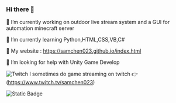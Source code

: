 ### Hi there 👋

🔭 I’m currently working on outdoor live stream system and a GUI for automation minecraft server 

🌱 I’m currently learning Python,HTML,CSS,VB,C#

🔗 My website : https://samchen023.github.io/index.html

🤔 I’m looking for help with Unity Game Develop

![Twitch](https://drive.google.com/uc?export=view&id=1-VHZgd2BImoknQY9irwmooUrNzUFdMLk)  I sometimes do game streaming on twitch 👉 (https://www.twitch.tv/samchen023)

![Static Badge](https://img.shields.io/badge/%E7%B7%A8%E5%AF%AB%E7%A8%8B%E5%BC%8F-VS%20code-blue)


<!--
**samchen023/samchen023** is a ✨ _special_ ✨ repository because its `README.md` (this file) appears on your GitHub profile.

Here are some ideas to get you started:


- 👯 I’m looking to collaborate on ...

- 💬 Ask me about ...
- 📫 How to reach me: ...
- 😄 Pronouns: ...
- ⚡ Fun fact: ...
-->
